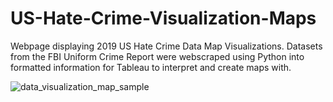 # US-Hate-Crime-Visualization-Maps
Webpage displaying 2019 US Hate Crime Data Map Visualizations. Datasets from the FBI Uniform Crime Report were webscraped using Python into formatted information for Tableau to interpret and create maps with.

![data_visualization_map_sample](https://user-images.githubusercontent.com/114046491/193719144-f155c01f-bfbc-49bd-9018-9b9a9e100501.png)
